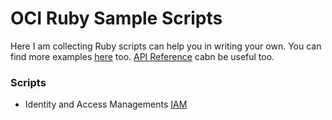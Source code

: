 # OCI Ruby Sample Scripts

Here I am collecting Ruby scripts can help you in writing your own. You can find more examples [here](https://github.com/oracle/oci-ruby-sdk) too.
[API Reference](https://docs.oracle.com/en-us/iaas/tools/ruby/2.18.0/index.html) cabn be useful too.

### Scripts
- Identity and Access Managements [IAM](IAM)
